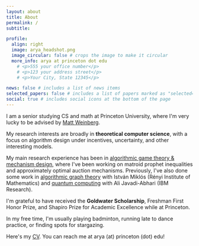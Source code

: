 ```yaml
---
layout: about
title: About
permalink: /
subtitle: 

profile:
  align: right
  image: arya_headshot.png
  image_circular: false # crops the image to make it circular
  more_info: arya at princeton dot edu 
    # <p>555 your office number</p>
    # <p>123 your address street</p>
    # <p>Your City, State 12345</p>

news: false # includes a list of news items
selected_papers: false # includes a list of papers marked as "selected={true}"
social: true # includes social icons at the bottom of the page
---
```


I am a senior studying CS and math at Princeton University, where I'm very lucky to be advised by [Matt Weinberg](https://www.cs.princeton.edu/~smattw/). 

My research interests are broadly in <b>theoretical computer science</b>, with a focus on algorithm design under incentives, uncertainty, and other interesting models. 

My main research experience has been in [algorithmic game theory & mechanism design](research/#project-matroids), where I've been working on matroid prophet inequalities and approximately optimal auction mechanisms. Previously, I've also done some work in [algorithmic graph theory](research/#project-graphs) with István Miklós (Rényi Institute of Mathematics) and [quantum computing](research/#project-qc) with Ali Javadi-Abhari (IBM Research). 

I'm grateful to have received the <b>Goldwater Scholarship</b>, Freshman First Honor Prize, and Shapiro Prize for Academic Excellence while at Princeton. 

In my free time, I'm usually playing badminton, running late to dance practice, or finding spots for stargazing. 

Here's my [CV](../assets/pdf/CV_AryaMaheshwari.pdf). You can reach me at arya (at) princeton (dot) edu! 



<!-- , though I've also done some work in   . While at Princeton, I've been grateful to be receive 

Write your biography here. Tell the world about yourself. Link to your favorite [subreddit](http://reddit.com). You can put a picture in, too. The code is already in, just name your picture `prof_pic.jpg` and put it in the `img/` folder.

Put your address / P.O. box / other info right below your picture. You can also disable any of these elements by editing `profile` property of the YAML header of your `_pages/about.md`. Edit `_bibliography/papers.bib` and Jekyll will render your [publications page](/al-folio/publications/) automatically.

Link to your social media connections, too. This theme is set up to use [Font Awesome icons](https://fontawesome.com/) and [Academicons](https://jpswalsh.github.io/academicons/), like the ones below. Add your Facebook, Twitter, LinkedIn, Google Scholar, or just disable all of them. -->
